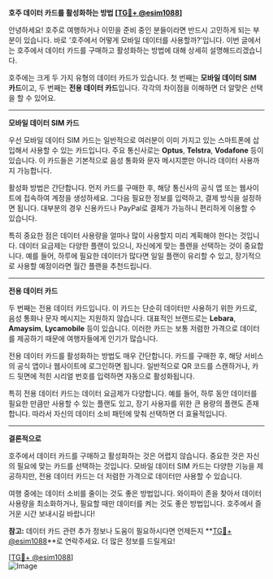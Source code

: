 **호주 데이터 카드를 활성화하는 방법 [[TG💪+ @esim1088](https://t.me/s/esim1088)]**

안녕하세요! 호주로 여행하거나 이민을 준비 중인 분들이라면 반드시 고민하게 되는 부분이 있습니다. 바로 '호주에서 어떻게 모바일 데이터를 사용할까?'입니다. 이번 글에서는 호주에서 데이터 카드를 구매하고 활성화하는 방법에 대해 상세히 설명해드리겠습니다.

호주에는 크게 두 가지 유형의 데이터 카드가 있습니다. 첫 번째는 **모바일 데이터 SIM 카드**이고, 두 번째는 **전용 데이터 카드**입니다. 각각의 차이점을 이해하면 더 알맞은 선택을 할 수 있어요.

---

**모바일 데이터 SIM 카드**

우선 모바일 데이터 SIM 카드는 일반적으로 여러분이 이미 가지고 있는 스마트폰에 삽입해서 사용할 수 있는 카드입니다. 주요 통신사로는 **Optus**, **Telstra**, **Vodafone** 등이 있습니다. 이 카드들은 기본적으로 음성 통화와 문자 메시지뿐만 아니라 데이터 사용까지 가능합니다.

활성화 방법은 간단합니다. 먼저 카드를 구매한 후, 해당 통신사의 공식 앱 또는 웹사이트에 접속하여 계정을 생성하세요. 그다음 필요한 정보를 입력하고, 결제 방식을 설정하면 됩니다. 대부분의 경우 신용카드나 PayPal로 결제가 가능하니 편리하게 이용할 수 있습니다.

특히 중요한 점은 데이터 사용량을 얼마나 많이 사용할지 미리 계획해야 한다는 것입니다. 데이터 요금제는 다양한 플랜이 있으니, 자신에게 맞는 플랜을 선택하는 것이 중요합니다. 예를 들어, 하루에 필요한 데이터가 많다면 일일 플랜이 유리할 수 있고, 장기적으로 사용할 예정이라면 월간 플랜을 추천드립니다.

---

**전용 데이터 카드**

두 번째는 전용 데이터 카드입니다. 이 카드는 단순히 데이터만 사용하기 위한 카드로, 음성 통화나 문자 메시지는 지원하지 않습니다. 대표적인 브랜드로는 **Lebara**, **Amaysim**, **Lycamobile** 등이 있습니다. 이러한 카드는 보통 저렴한 가격으로 데이터를 제공하기 때문에 여행자들에게 인기가 많습니다.

전용 데이터 카드를 활성화하는 방법도 매우 간단합니다. 카드를 구매한 후, 해당 서비스의 공식 앱이나 웹사이트에 로그인하면 됩니다. 일반적으로 QR 코드를 스캔하거나, 카드 뒷면에 적힌 시리얼 번호를 입력하면 자동으로 활성화됩니다.

특히 전용 데이터 카드는 데이터 요금제가 다양합니다. 예를 들어, 하루 동안 데이터를 필요한 만큼만 사용할 수 있는 플랜도 있고, 장기 사용자를 위한 큰 용량의 플랜도 존재합니다. 따라서 자신의 데이터 소비 패턴에 맞춰 선택하면 더 효율적입니다.

---

**결론적으로**

호주에서 데이터 카드를 구매하고 활성화하는 것은 어렵지 않습니다. 중요한 것은 자신의 필요에 맞는 카드를 선택하는 것입니다. 모바일 데이터 SIM 카드는 다양한 기능을 제공하지만, 전용 데이터 카드는 더 저렴한 가격으로 데이터만 사용할 수 있습니다.

여행 중에는 데이터 소비를 줄이는 것도 좋은 방법입니다. 와이파이 존을 찾아서 데이터 사용량을 최소화하거나, 필요할 때만 데이터를 켜는 것도 좋은 방법입니다. 호주에서 즐거운 시간 보내시길 바랍니다!

**참고:** 데이터 카드 관련 추가 정보나 도움이 필요하시다면 언제든지 **[TG💪+ @esim1088](https://t.me/s/esim1088)**로 연락주세요. 더 많은 정보를 드릴게요!

[[TG💪+ @esim1088](https://t.me/s/esim1088)]  
![Image](https://i.postimg.cc/Y0z9fWf4/image.png)